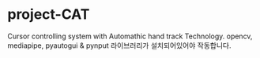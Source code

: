 # project-CAT
Cursor controlling system with
Automathic hand track
Technology.
opencv, mediapipe, pyautogui & pynput 라이브러리가 설치되어있어야 작동합니다.
